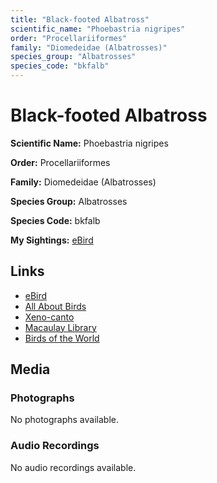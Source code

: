 ```yaml
---
title: "Black-footed Albatross"
scientific_name: "Phoebastria nigripes"
order: "Procellariiformes"
family: "Diomedeidae (Albatrosses)"
species_group: "Albatrosses"
species_code: "bkfalb"
---
```


# Black-footed Albatross

**Scientific Name:** Phoebastria nigripes

**Order:** Procellariiformes

**Family:** Diomedeidae (Albatrosses)

**Species Group:** Albatrosses

**Species Code:** bkfalb

**My Sightings:** [eBird](https://ebird.org/lifelist?r=world&time=life&spp=bkfalb)

## Links
* [eBird](https://ebird.org/species/bkfalb) 
* [All About Birds](https://www.allaboutbirds.org/guide/bkfalb) 
* [Xeno-canto](https://www.xeno-canto.org/species/bkfalb) 
* [Macaulay Library](https://search.macaulaylibrary.org/catalog?taxonCode=bkfalb&sort=rating_rank_desc)
* [Birds of the World](https://birdsoftheworld.org/bow/species/bkfalb)

## Media
### Photographs
No photographs available.

### Audio Recordings
No audio recordings available.
